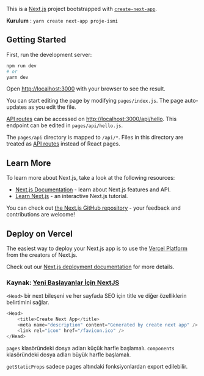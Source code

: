 This is a [Next.js](https://nextjs.org/) project bootstrapped with [`create-next-app`](https://github.com/vercel/next.js/tree/canary/packages/create-next-app).

**Kurulum** : `yarn create next-app proje-ismi`

## Getting Started

First, run the development server:

```bash
npm run dev
# or
yarn dev
```

Open [http://localhost:3000](http://localhost:3000) with your browser to see the result.

You can start editing the page by modifying `pages/index.js`. The page auto-updates as you edit the file.

[API routes](https://nextjs.org/docs/api-routes/introduction) can be accessed on [http://localhost:3000/api/hello](http://localhost:3000/api/hello). This endpoint can be edited in `pages/api/hello.js`.

The `pages/api` directory is mapped to `/api/*`. Files in this directory are treated as [API routes](https://nextjs.org/docs/api-routes/introduction) instead of React pages.

## Learn More

To learn more about Next.js, take a look at the following resources:

- [Next.js Documentation](https://nextjs.org/docs) - learn about Next.js features and API.
- [Learn Next.js](https://nextjs.org/learn) - an interactive Next.js tutorial.

You can check out [the Next.js GitHub repository](https://github.com/vercel/next.js/) - your feedback and contributions are welcome!

## Deploy on Vercel

The easiest way to deploy your Next.js app is to use the [Vercel Platform](https://vercel.com/new?utm_medium=default-template&filter=next.js&utm_source=create-next-app&utm_campaign=create-next-app-readme) from the creators of Next.js.

Check out our [Next.js deployment documentation](https://nextjs.org/docs/deployment) for more details.

### Kaynak: [Yeni Başlayanlar İçin NextJS](https://www.youtube.com/watch?v=CM9RAdZlpCQ)

`<Head>` bir next bileşeni ve her sayfada SEO için title ve diğer özelliklerin belirtimini sağlar.

```js script
<Head>
    <title>Create Next App</title>
    <meta name="description" content="Generated by create next app" />
    <link rel="icon" href="/favicon.ico" />
</Head>
```

`pages` klasöründeki dosya adları küçük harfle başlamalı.
`components` klasöründeki dosya adları büyük harfle başlamalı.

`getStaticProps` sadece pages altındaki fonksiyonlardan export edilebilir.
